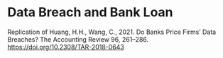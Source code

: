 # Data Breach and Bank Loan

Replication of Huang, H.H., Wang, C., 2021. Do Banks Price Firms’ Data Breaches? The Accounting Review 96, 261–286. https://doi.org/10.2308/TAR-2018-0643
